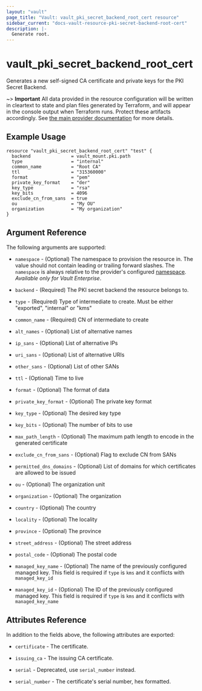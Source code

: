 ```yaml
---
layout: "vault"
page_title: "Vault: vault_pki_secret_backend_root_cert resource"
sidebar_current: "docs-vault-resource-pki-secret-backend-root-cert"
description: |-
  Generate root.
---
```


# vault\_pki\_secret\_backend\_root\_cert

Generates a new self-signed CA certificate and private keys for the PKI Secret Backend.

~> **Important** All data provided in the resource configuration will be
written in cleartext to state and plan files generated by Terraform, and
will appear in the console output when Terraform runs. Protect these
artifacts accordingly. See
[the main provider documentation](../index.html)
for more details.

## Example Usage

```hcl
resource "vault_pki_secret_backend_root_cert" "test" {
  backend               = vault_mount.pki.path
  type                  = "internal"
  common_name           = "Root CA"
  ttl                   = "315360000"
  format                = "pem"
  private_key_format    = "der"
  key_type              = "rsa"
  key_bits              = 4096
  exclude_cn_from_sans  = true
  ou                    = "My OU"
  organization          = "My organization"
}
```

## Argument Reference

The following arguments are supported:

* `namespace` - (Optional) The namespace to provision the resource in.
  The value should not contain leading or trailing forward slashes.
  The `namespace` is always relative to the provider's configured [namespace](/docs/providers/vault#namespace).
   *Available only for Vault Enterprise*.

* `backend` - (Required) The PKI secret backend the resource belongs to.

* `type` - (Required) Type of intermediate to create. Must be either \"exported\", \"internal\"
  or \"kms\"

* `common_name` - (Required) CN of intermediate to create

* `alt_names` - (Optional) List of alternative names

* `ip_sans` - (Optional) List of alternative IPs

* `uri_sans` - (Optional) List of alternative URIs

* `other_sans` - (Optional) List of other SANs

* `ttl` - (Optional) Time to live

* `format` - (Optional) The format of data

* `private_key_format` - (Optional) The private key format

* `key_type` - (Optional) The desired key type

* `key_bits` - (Optional) The number of bits to use

* `max_path_length` - (Optional) The maximum path length to encode in the generated certificate

* `exclude_cn_from_sans` - (Optional) Flag to exclude CN from SANs

* `permitted_dns_domains` - (Optional) List of domains for which certificates are allowed to be issued

* `ou` - (Optional) The organization unit

* `organization` - (Optional) The organization

* `country` - (Optional) The country

* `locality` - (Optional) The locality

* `province` - (Optional) The province

* `street_address` - (Optional) The street address

* `postal_code` - (Optional) The postal code

* `managed_key_name` - (Optional) The name of the previously configured managed key. This field is
 required if `type` is `kms`  and it conflicts with `managed_key_id`

* `managed_key_id` - (Optional) The ID of the previously configured managed key. This field is
  required if `type` is `kms` and it conflicts with `managed_key_name`

## Attributes Reference

In addition to the fields above, the following attributes are exported:

* `certificate` - The certificate.

* `issuing_ca` - The issuing CA certificate.

* `serial` - Deprecated, use `serial_number` instead.
 
* `serial_number` - The certificate's serial number, hex formatted.
